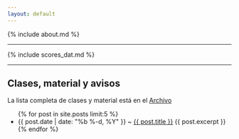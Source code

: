 ```yaml
---
layout: default
---
```


{% include about.md %}
- - - 

{% include scores_dat.md %}

- - -

## Clases, material y avisos

La lista completa de clases y material está en el [Archivo](https://felipegonzalez.github.io/aprendizaje_estadistico_2015/archivo/)


<ul class="post-list">
    {% for post in site.posts limit:5 %}
      <li>  <span class="post-meta">{{ post.date | date: "%b %-d, %Y" }} ~</span> 
          <a class="post-link" href="{{ post.url | prepend: site.baseurl }}"> {{ post.title }}</a>
	{{ post.excerpt }}
      </li>
    {% endfor %}
</ul>



